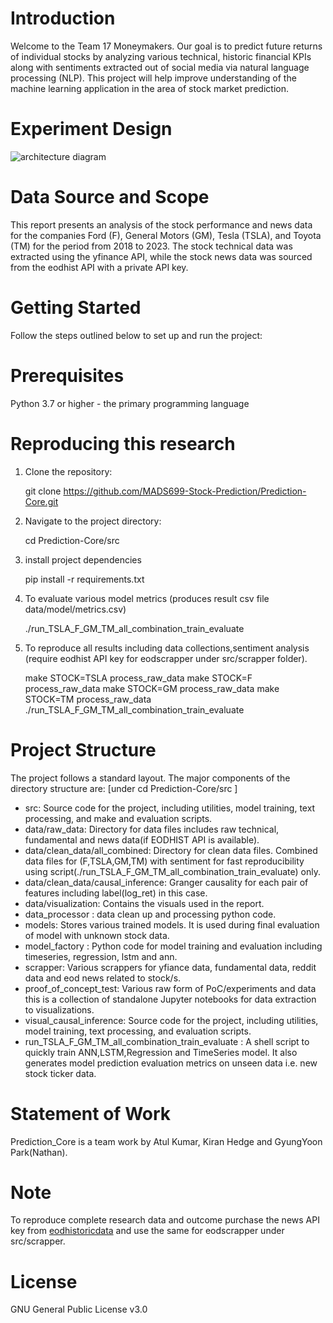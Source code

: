 # Introduction

Welcome to the Team 17 Moneymakers. Our goal is to predict future returns of individual stocks by analyzing various technical, historic financial KPIs along with sentiments extracted out of social media via natural language processing (NLP). This project will help improve understanding of the machine learning application in the area of stock market prediction.

# Experiment Design

![architecture diagram](https://github.com/MADS699-Stock-Prediction/Prediction-Core/assets/6002688/3f98052e-7a8c-4546-9e98-8c87c87eed27)

# Data Source and Scope

This report presents an analysis of the stock performance and news data for the companies Ford (F), General Motors (GM), Tesla (TSLA), and Toyota (TM) for the period from 2018 to 2023. The stock technical data was extracted using the yfinance API, while the stock news data was sourced from the eodhist API with a private API key.


# Getting Started

Follow the steps outlined below to set up and run the project:

# Prerequisites

Python 3.7 or higher - the primary programming language

# Reproducing this research

1. Clone the repository:

    git clone https://github.com/MADS699-Stock-Prediction/Prediction-Core.git

2. Navigate to the project directory:
   
    cd Prediction-Core/src

4. install project dependencies

    pip install -r requirements.txt

5. To evaluate various model metrics (produces result csv file data/model/metrics.csv)
  
   ./run_TSLA_F_GM_TM_all_combination_train_evaluate
   
6. To reproduce all results including data collections,sentiment analysis (require eodhist API key for eodscrapper under src/scrapper folder).
   
     make STOCK=TSLA process_raw_data
     make STOCK=F process_raw_data
     make STOCK=GM process_raw_data
     make STOCK=TM process_raw_data   
     ./run_TSLA_F_GM_TM_all_combination_train_evaluate
   
# Project Structure
The project follows a standard layout. The major components of the directory structure are:
[under cd Prediction-Core/src  ] 

- src: Source code for the project, including utilities, model training, text processing, and make and evaluation scripts.
- data/raw_data: Directory for data files includes raw technical, fundamental and news data(if EODHIST API is available).
- data/clean_data/all_combined: Directory for clean data files. Combined data files for (F,TSLA,GM,TM) with sentiment for fast reproducibility using script(./run_TSLA_F_GM_TM_all_combination_train_evaluate) only.
- data/clean_data/causal_inference: Granger causality for each pair of features including label(log_ret) in this case.
- data/visualization: Contains the visuals used in the report. 
- data_processor : data clean up and processing python code. 
- models: Stores various trained models. It is used during final evaluation of model with unknown stock data.
- model_factory : Python code for model training and evaluation including timeseries, regression, lstm and ann.
- scrapper: Various scrappers for yfiance data, fundamental data, reddit data and eod news related to stock/s.
- proof_of_concept_test: Various raw form of PoC/experiments and data this is a collection of standalone Jupyter notebooks for data extraction to visualizations.
- visual_causal_inference: Source code for the project, including utilities, model training, text processing, and evaluation scripts.
- run_TSLA_F_GM_TM_all_combination_train_evaluate : A shell script to quickly train ANN,LSTM,Regression and TimeSeries model. It also generates model prediction evaluation metrics on unseen data i.e. new stock ticker data.
  
# Statement of Work

Prediction_Core is a team work by Atul Kumar, Kiran Hedge and GyungYoon Park(Nathan).

# Note
To reproduce complete research data and outcome purchase the news API key from [eodhistoricdata](https://eodhd.com/) 
and use the same for eodscrapper under src/scrapper.

# License

GNU General Public License v3.0

